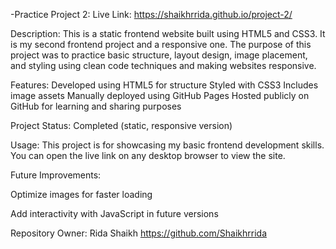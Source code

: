 -Practice Project 2:
Live Link:  https://shaikhrrida.github.io/project-2/

Description:
This is a static frontend website built using HTML5 and CSS3. It is my second frontend project and a responsive one. The purpose of this project was to practice basic structure, layout design, image placement, and styling using clean code techniques and making websites responsive.

Features:
Developed using HTML5 for structure
Styled with CSS3
Includes image assets
Manually deployed using GitHub Pages
Hosted publicly on GitHub for learning and sharing purposes

Project Status:
Completed (static, responsive version)

Usage:
This project is for showcasing my basic frontend development skills. You can open the live link on any desktop browser to view the site.

Future Improvements:

Optimize images for faster loading

Add interactivity with JavaScript in future versions

Repository Owner:
Rida Shaikh
https://github.com/Shaikhrrida
